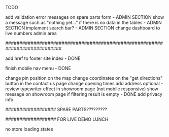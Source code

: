 TODO

add validation error messages on spare parts form - ADMIN SECTION
show a message such as "nothing yet..." if there is no data in the tables - ADMIN SECTION
implement search bar? - ADMIN SECTION
change dashboard to live numbers admin area

############################################################################

add href to footer site index - DONE

finish mobile nav menu - DONE

change pin position on the map
change coordinates on the "get directions" button in the contact us page
change opening times
add address
optional - review typewriter effect in showroom page (not mobile responsive)
show message on showroom page if filtering result is empty - DONE
add privacy info

##################
SPARE PARTS?????????

##################
FOR LIVE DEMO LUNCH

no store
loading states
